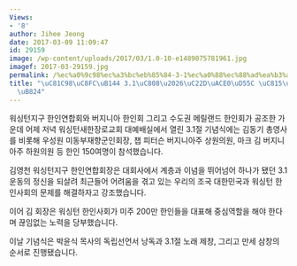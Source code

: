 ```yaml
---
Views:
- '8'
author: Jihee Jeong
date: 2017-03-09 11:09:47
id: 29159
image: /wp-content/uploads/2017/03/1.0-10-e1489075781961.jpg
imagef: 2017-03-29159.jpg
permalink: /%ec%a0%9c98%ec%a3%bc%eb%85%84-3-1%ec%a0%88%ec%88%ad%ea%b3%a0%ed%95%9c-%ec%a0%95%ec%8b%a0-%ea%b8%b0%eb%a0%a4/
title: "\uC81C98\uC8FC\uB144 3.1\uC808\u2026\uC22D\uACE0\uD55C \uC815\uC2E0 \uAE30\
  \uB824"
---
```


워싱턴지구 한인연합회와 버지니아 한인회 그리고 수도권 메릴랜드 한인회가 공조한 가운데 어제 저녁 워싱턴새한장로교회 대예배실에서 열린 3.1절 기념식에는 김동기 총영사를 비롯해 우성원 미동부재향군인회장, 챕 피터슨 버지니아주 상원의원, 마크 김 버지니아주 하원의원 등 한인 150여명이 참석했습니다.

김영천 워싱턴지구 한인연합회장은 대회사에서 계층과 이념을 뛰어넘어 하나가 됐던 3.1운동의 정신을 되살려 최근들어 어려움을 겪고 있는 우리의 조국 대한민국과 워싱턴 한인사회의 문제를 해결하자고 강조했습니다.

이어 김 회장은 워싱턴 한인사회가 미주 200만 한인들을 대표해 중심역할을 해야 한다며 끊임없는 노력을 당부했습니다.

이날 기념식은 박윤식 목사의 독립선언서 낭독과 3.1절 노래 제창, 그리고 만세 삼창의 순서로 진행됐습니다.